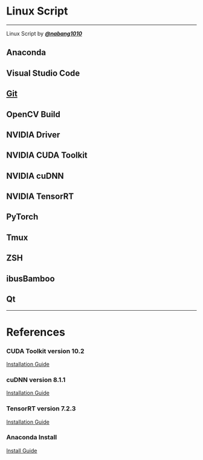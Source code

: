 # Linux Script
---
Linux Script by [***@nabang1010***](https://github.com/nabang1010)

## Anaconda
## Visual Studio Code
## [Git](Linux_Script/Git_Setup)
## OpenCV Build
## NVIDIA Driver
## NVIDIA CUDA Toolkit
## NVIDIA cuDNN
## NVIDIA TensorRT
## PyTorch
## Tmux
## ZSH
## ibusBamboo
## Qt
---
# References

### CUDA Toolkit version 10.2
[Installation Guide](https://developer.nvidia.com/cuda-10.2-download-archive?target_os=Linux&target_arch=x86_64&target_distro=Ubuntu&target_version=1804&target_type=deblocal)

### cuDNN version 8.1.1 
[Installation Guide](https://docs.nvidia.com/deeplearning/cudnn/archives/cudnn-811/install-guide/index.html)

### TensorRT version 7.2.3
[Installation Guide](https://docs.nvidia.com/deeplearning/tensorrt/archives/tensorrt-723/install-guide/index.html#installing-pycuda)

### Anaconda Install
[Install Guide](https://docs.anaconda.com/anaconda/install/linux/)

